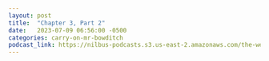 ```yaml
---
layout: post
title:  "Chapter 3, Part 2"
date:   2023-07-09 06:56:00 -0500
categories: carry-on-mr-bowditch
podcast_link: https://nilbus-podcasts.s3.us-east-2.amazonaws.com/the-well-trained-mind/Carry%20On,%20Mr.%20Bowditch/Chapter%203,%20Part%202.mp3
---
```

